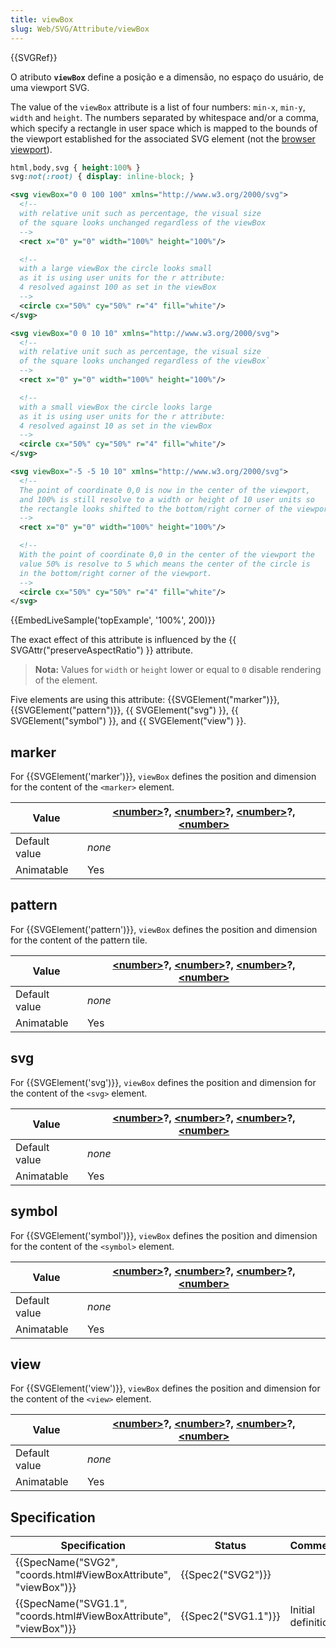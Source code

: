 ```yaml
---
title: viewBox
slug: Web/SVG/Attribute/viewBox
---
```


{{SVGRef}}

O atributo **`viewBox`** define a posição e a dimensão, no espaço do usuário, de uma viewport SVG.

The value of the `viewBox` attribute is a list of four numbers: `min-x`, `min-y`, `width` and `height`. The numbers separated by whitespace and/or a comma, which specify a rectangle in user space which is mapped to the bounds of the viewport established for the associated SVG element (not the [browser viewport](/pt-BR/docs/Glossary/viewport)).

```css hidden
html,body,svg { height:100% }
svg:not(:root) { display: inline-block; }
```

```xml
<svg viewBox="0 0 100 100" xmlns="http://www.w3.org/2000/svg">
  <!--
  with relative unit such as percentage, the visual size
  of the square looks unchanged regardless of the viewBox
  -->
  <rect x="0" y="0" width="100%" height="100%"/>

  <!--
  with a large viewBox the circle looks small
  as it is using user units for the r attribute:
  4 resolved against 100 as set in the viewBox
  -->
  <circle cx="50%" cy="50%" r="4" fill="white"/>
</svg>

<svg viewBox="0 0 10 10" xmlns="http://www.w3.org/2000/svg">
  <!--
  with relative unit such as percentage, the visual size
  of the square looks unchanged regardless of the viewBox`
  -->
  <rect x="0" y="0" width="100%" height="100%"/>

  <!--
  with a small viewBox the circle looks large
  as it is using user units for the r attribute:
  4 resolved against 10 as set in the viewBox
  -->
  <circle cx="50%" cy="50%" r="4" fill="white"/>
</svg>

<svg viewBox="-5 -5 10 10" xmlns="http://www.w3.org/2000/svg">
  <!--
  The point of coordinate 0,0 is now in the center of the viewport,
  and 100% is still resolve to a width or height of 10 user units so
  the rectangle looks shifted to the bottom/right corner of the viewport
  -->
  <rect x="0" y="0" width="100%" height="100%"/>

  <!--
  With the point of coordinate 0,0 in the center of the viewport the
  value 50% is resolve to 5 which means the center of the circle is
  in the bottom/right corner of the viewport.
  -->
  <circle cx="50%" cy="50%" r="4" fill="white"/>
</svg>
```

{{EmbedLiveSample('topExample', '100%', 200)}}

The exact effect of this attribute is influenced by the {{ SVGAttr("preserveAspectRatio") }} attribute.

> **Nota:** Values for `width` or `height` lower or equal to `0` disable rendering of the element.

Five elements are using this attribute: {{SVGElement("marker")}}, {{SVGElement("pattern")}}, {{ SVGElement("svg") }}, {{ SVGElement("symbol") }}, and {{ SVGElement("view") }}.

## marker

For {{SVGElement('marker')}}, `viewBox` defines the position and dimension for the content of the `<marker>` element.

| Value         | **[\<number>](/docs/Web/SVG/Content_type#Number)**?, **[\<number>](/docs/Web/SVG/Content_type#Number)**?, **[\<number>](/docs/Web/SVG/Content_type#Number)**?, **[\<number>](/docs/Web/SVG/Content_type#Number)** |
| ------------- | ----------------------------------------------------------------------------------------------------------------------------------------------------------------------------------------------------------------- |
| Default value | _none_                                                                                                                                                                                                            |
| Animatable    | Yes                                                                                                                                                                                                               |

## pattern

For {{SVGElement('pattern')}}, `viewBox` defines the position and dimension for the content of the pattern tile.

| Value         | **[\<number>](/docs/Web/SVG/Content_type#Number)**?, **[\<number>](/docs/Web/SVG/Content_type#Number)**?, **[\<number>](/docs/Web/SVG/Content_type#Number)**?, **[\<number>](/docs/Web/SVG/Content_type#Number)** |
| ------------- | ----------------------------------------------------------------------------------------------------------------------------------------------------------------------------------------------------------------- |
| Default value | _none_                                                                                                                                                                                                            |
| Animatable    | Yes                                                                                                                                                                                                               |

## svg

For {{SVGElement('svg')}}, `viewBox` defines the position and dimension for the content of the `<svg>` element.

| Value         | **[\<number>](/docs/Web/SVG/Content_type#Number)**?, **[\<number>](/docs/Web/SVG/Content_type#Number)**?, **[\<number>](/docs/Web/SVG/Content_type#Number)**?, **[\<number>](/docs/Web/SVG/Content_type#Number)** |
| ------------- | ----------------------------------------------------------------------------------------------------------------------------------------------------------------------------------------------------------------- |
| Default value | _none_                                                                                                                                                                                                            |
| Animatable    | Yes                                                                                                                                                                                                               |

## symbol

For {{SVGElement('symbol')}}, `viewBox` defines the position and dimension for the content of the `<symbol>` element.

| Value         | **[\<number>](/docs/Web/SVG/Content_type#Number)**?, **[\<number>](/docs/Web/SVG/Content_type#Number)**?, **[\<number>](/docs/Web/SVG/Content_type#Number)**?, **[\<number>](/docs/Web/SVG/Content_type#Number)** |
| ------------- | ----------------------------------------------------------------------------------------------------------------------------------------------------------------------------------------------------------------- |
| Default value | _none_                                                                                                                                                                                                            |
| Animatable    | Yes                                                                                                                                                                                                               |

## view

For {{SVGElement('view')}}, `viewBox` defines the position and dimension for the content of the `<view>` element.

| Value         | **[\<number>](/docs/Web/SVG/Content_type#Number)**?, **[\<number>](/docs/Web/SVG/Content_type#Number)**?, **[\<number>](/docs/Web/SVG/Content_type#Number)**?, **[\<number>](/docs/Web/SVG/Content_type#Number)** |
| ------------- | ----------------------------------------------------------------------------------------------------------------------------------------------------------------------------------------------------------------- |
| Default value | _none_                                                                                                                                                                                                            |
| Animatable    | Yes                                                                                                                                                                                                               |

## Specification

| Specification                                                                            | Status                   | Comment            |
| ---------------------------------------------------------------------------------------- | ------------------------ | ------------------ |
| {{SpecName("SVG2", "coords.html#ViewBoxAttribute", "viewBox")}}     | {{Spec2("SVG2")}} |                    |
| {{SpecName("SVG1.1", "coords.html#ViewBoxAttribute", "viewBox")}} | {{Spec2("SVG1.1")}} | Initial definition |
